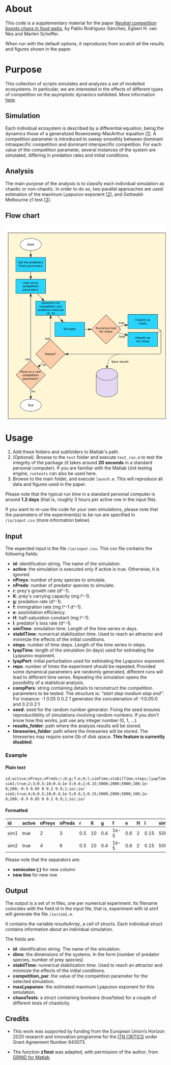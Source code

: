 # About
This code is a supplementary material for the paper [_Neutral competition boosts chaos in food webs_][Preprint], by Pablo Rodríguez-Sánchez, Egbert H. van Nes and Marten Scheffer.

When run with the default options, it reproduces from scratch all the results and figures shown in the paper.

# Purpose
This collection of scripts simulates and analyzes a set of modelled ecosystems. In particular, we are interested in the effects of different types of competition on the asymptotic dynamics exhibited. More information [here][Preprint].

## Simulation
Each individual ecosystem is described by a differential equation, being the dynamics those of a generalized Rosenzweig-MacArthur equation [[1][RosMac]]. A competition parameter is introduced to sweep smoothly between dominant intraspecific competition and dominant interspecific competition. For each value of the competition parameter, several instances of the system are simulated, differing in predation rates and initial conditions.

## Analysis
The main purpose of the analysis is to classify each individual simulation as chaotic or non-chaotic. In order to do so, two parallel approaches are used: estimation of the maximum Lyapunov exponent [[2][Lyapunov]], and Gottwald-Melbourne z1 test [[3][z1]].

## Flow chart
![FlowChart](./figs/flow_chart.png "Flow chart")

# Usage
1. Add these folders and subfolders to Matlab's path.
  1. (Optional). Browse to the `test` folder and execute `test_run.m` to test the integrity of the package (it takes around **20 seconds** in a standard personal computer). If you are familiar with the Matlab Unit testing engine, `runtests` can also be used here.
3. Browse to the main folder, and execute `launch.m`. This will reproduce all data and figures used in the paper.

Please note that the typical run time in a standard personal computer is around **1.2 days** (that is, roughly 3 hours per active row in the input file).

If you want to re-use the code for your own simulations, please note that the parameters of the experiment(s) to be run are specified in  `/io/input.csv` (more information below).

## Input
The expected input is the file `/io/input.csv`. This csv file contains the following fields:

* **id**: identification string. The name of the simulation.
* **active**: the simulation is executed only if active is true. Otherwise, it is ignored.
* **nPreys**: number of prey species to simulate.
* **nPreds**: number of predator species to simulate.
* **r**: prey's growth rate (d^-1).
* **K**: prey's carrying capacity (mg l^-1).
* **g**: predation rate (d^-1).
* **f**: immigration rate (mg l^-1 d^-1).
* **e**: assimilation efficiency.
* **H**: half-saturation constant (mg l^-1).
* **l**: predator's loss rate (d^-1).
* **simTime**: simulation time. Length of the time series in days.
* **stabilTime**: numerical stabilization time. Used to reach an attractor and minimize the effects of the initial conditions.
* **steps**: number of time steps. Length of the time series in steps.
* **lyapTime**: length of the simulation (in days) used for estimating the Lyapunov exponent.
* **lyapPert**: initial perturbation used for estimating the Lyapunov exponent.
* **reps**: number of times the experiment should be repeated. Provided some dynamical parameters are randomly generated, different runs will lead to different time series. Repeating the simulation opens the possibility of a statistical analysis.
* **compPars**: string containing details to reconstruct the competition parameters to be tested. The structure is: _"start step medium step end"_. For instance: -1 0.05 0 0.2 1 generates the concatenation of -1:0.05:0 and 0.2:0.2:1
* **seed**: seed for the random number generator. Fixing the seed ensures reproducitiblity of simulations involving random numbers. If you don't know how this works, just use any integer number (0, 1, ...).
* **results_folder**: path where the analysis results will be stored.
* **timeseries_folder**: path where the timeseries will be stored. The timeseries may require some Gb of disk space. **This feature is currently disabled**.


### Example

#### Plain text
```
id;active;nPreys;nPreds;r;K;g;f;e;H;l;simTime;stabilTime;steps;lyapTime;lyapPert;reps;compPars;seed;results_folder;timeseries_folder
sim1;true;2;3;0.5;10;0.4;1e-5;0.6;2;0.15;5000;2000;5000;100;1e-8;200;-0.9 0.05 0 0.2 0.9;1;io/;io/
sim2;true;4;6;0.5;10;0.4;1e-5;0.6;2;0.15;5000;2000;5000;100;1e-8;200;-0.9 0.05 0 0.2 0.9;1;io/;io/
```

#### Formatted

| id   | active | nPreys | nPreds | r   | K  | g   | f    | e   | H | l    | simTime | stabilTime | steps | lyapTime | lyapPert | reps | compPars            | seed | results_folder | timeseries_folder |
|:-----|:-------|:-------|:-------|:----|:---|:----|:-----|:----|:--|:-----|:--------|:-----------|:------|:---------|:---------|:-----|:--------------------|:-----|:---------------|:------------------|
| sim1 | true   | 2      | 3      | 0.5 | 10 | 0.4 | 1e-5 | 0.6 | 2 | 0.15 | 5000    | 2000       | 5000  | 100      | 1e-8     | 200  | -0.9 0.05 0 0.2 0.9 | 1    | io/            | io/               |
| sim2 | true   | 4      | 6      | 0.5 | 10 | 0.4 | 1e-5 | 0.6 | 2 | 0.15 | 5000    | 2000       | 5000  | 100      | 1e-8     | 200  | -0.9 0.05 0 0.2 0.9 | 1    | io/            | io/               |


Please note that the separators are:

* **semicolon (;)** for new column
* **new line** for new row

## Output
The output is a set of _m_ files, one per numerical experiment. Its filename coincides with the field _id_ in the input file, that is, experiment with id _sim1_ will generate the file `/io/sim1.m`.

It contains the variable _resultsArray_, a cell of structs. Each individual struct contains information about an individual simulation.

The fields are:

* **id**: identification string. The name of the simulation.
* **dims**: the dimensions of the systems. In the form [number of predator species, number of prey species]
* **stabilTime**: numerical stabilization time. Used to reach an attractor and minimize the effects of the initial conditions.
* **competition_par**: the value of the competition parameter for the selected simulation.
* **maxLyapunov**: the estimated maximum Lyapunov exponent for this simulation.
* **chaosTests**: a struct containing booleans (true/false) for a couple of different tests of chaoticity.

## Credits
- This work was supported by funding from the European Union’s Horizon
2020 research and innovation programme for the [ITN CRITICS][Critics] under Grant Agreement Number 643073.

- The function **z1test** was adapted, with permission of the author, from [GRIND for Matlab][grind].

  [Published]: http://url.com
  [Preprint]: https://arxiv.org/abs/1807.06901
  [RosMac]: https://www.journals.uchicago.edu/doi/10.1086/282272
  [Lyapunov]: http://www.mathematica-journal.com/issue/v6i3/article/sandri/contents/63sandri.pdf
  [z1]: https://arxiv.org/pdf/0906.1418.pdf
  [grind]: http://www.sparcs-center.org/grind
  [Critics]:http://www.criticsitn.eu/wp/
